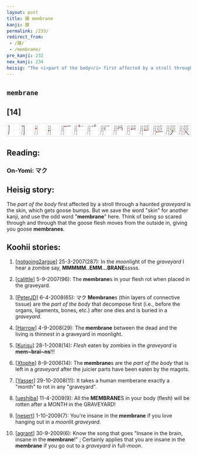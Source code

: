 ```yaml
---
layout: post
title: 膜 membrane
kanji: 膜
permalink: /233/
redirect_from:
 - /膜/
 - /membrane/
pre_kanji: 232
nex_kanji: 234
heisig: "The <i>part of the body</i> first affected by a stroll through a haunted <i>graveyard</i> is the skin, which gets goose bumps. But we save the word &quot;skin&quot; for another kanji, and use the odd word &quot;<b>membrane</b>&quot; here. Think of being so scared through and through that the goose flesh moves from the outside in, giving you goose <b>membranes</b>."
---
```


## `membrane`

## [14]

<div class="stroke"><img src="../images/E8869C.png" /></div>

## Reading:

### On-Yomi: マク

## Heisig story:

The <i>part of the body</i> first affected by a stroll through a haunted <i>graveyard</i> is the skin, which gets goose bumps. But we save the word &quot;skin&quot; for another kanji, and use the odd word &quot;<b>membrane</b>&quot; here. Think of being so scared through and through that the goose flesh moves from the outside in, giving you goose <b>membranes</b>.

## Koohii stories:

1) [<a href="http://kanji.koohii.com/profile/notgoing2argue">notgoing2argue</a>] 25-3-2007(287): In the <em>moon</em>light of the <em>graveyard</em> I hear a zombie say, <strong>MMMMM..EMM...BRANE</strong>sssss.

2) [<a href="http://kanji.koohii.com/profile/calittle">calittle</a>] 5-9-2007(96): The<strong> membrane</strong>s in your flesh rot when placed in the graveyard.

3) [<a href="http://kanji.koohii.com/profile/PeterJD">PeterJD</a>] 6-4-2008(65): マク<strong> Membrane</strong>s (thin layers of connective tissue) are the <em>part of the body</em> that decompose first (i.e., before the organs, ligaments, bones, etc.) after one dies and is buried in a <em>graveyard</em>.

4) [<a href="http://kanji.koohii.com/profile/Harrow">Harrow</a>] 4-9-2008(29): The<strong> membrane</strong> between the dead and the living is thinnest in a graveyard in moonlight.

5) [<a href="http://kanji.koohii.com/profile/Kurisu">Kurisu</a>] 28-1-2008(14): <em>Flesh</em> eaten by zombies in the <em>graveyard</em> is <strong>mem~brai~ns</strong>!!!

6) [<a href="http://kanji.koohii.com/profile/Xtophe">Xtophe</a>] 8-9-2006(14): The<strong> membrane</strong>s are the <em>part of the body</em> that is left in a <em>graveyard</em> after the juicier parts have been eaten by the magots.

7) [<a href="http://kanji.koohii.com/profile/Yasser">Yasser</a>] 29-10-2008(11): It takes a human memberane exactly a &quot;month&quot; to rot in any &quot;graveyard&quot;.

8) [<a href="http://kanji.koohii.com/profile/ueshiba">ueshiba</a>] 11-4-2009(9): All the<strong> MEMBRANE</strong>S in your body (flesh) will be rotten after a MONTH in the GRAVEYARD!

9) [<a href="http://kanji.koohii.com/profile/nesert">nesert</a>] 1-10-2009(7): You&#039;re insane in the<strong> membrane</strong> if you love hanging out in a <em>moon</em>lit <em>graveyard</em>.

10) [<a href="http://kanji.koohii.com/profile/agrant">agrant</a>] 30-9-2009(6): Know the song that goes &quot;Insane in the brain, insane in the<strong> membrane</strong>!&quot; ; Certainly applies that you are insane in the<strong> membrane</strong> if you go out to a <em>graveyard</em> in full-<em>moon</em>.
